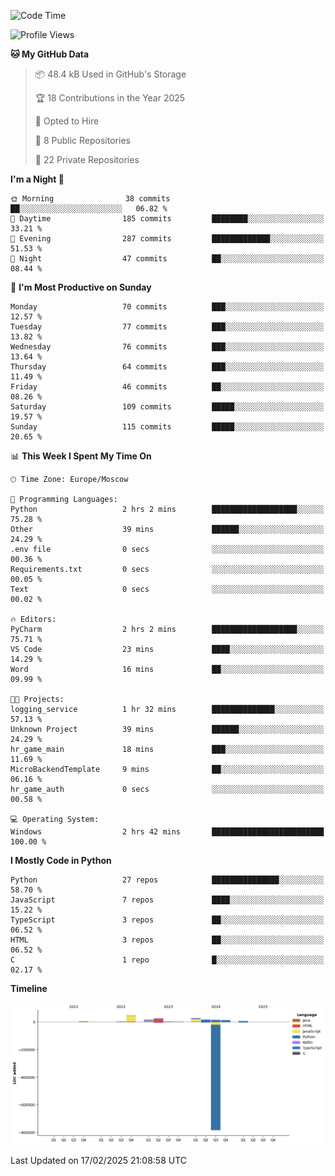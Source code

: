 <!--START_SECTION:waka-->
![Code Time](http://img.shields.io/badge/Code%20Time-603%20hrs%2010%20mins-blue)

![Profile Views](http://img.shields.io/badge/Profile%20Views-1-blue)

**🐱 My GitHub Data** 

> 📦 48.4 kB Used in GitHub's Storage 
 > 
> 🏆 18 Contributions in the Year 2025
 > 
> 💼 Opted to Hire
 > 
> 📜 8 Public Repositories 
 > 
> 🔑 22 Private Repositories 
 > 
**I'm a Night 🦉** 

```text
🌞 Morning                38 commits          ██░░░░░░░░░░░░░░░░░░░░░░░   06.82 % 
🌆 Daytime                185 commits         ████████░░░░░░░░░░░░░░░░░   33.21 % 
🌃 Evening                287 commits         █████████████░░░░░░░░░░░░   51.53 % 
🌙 Night                  47 commits          ██░░░░░░░░░░░░░░░░░░░░░░░   08.44 % 
```
📅 **I'm Most Productive on Sunday** 

```text
Monday                   70 commits          ███░░░░░░░░░░░░░░░░░░░░░░   12.57 % 
Tuesday                  77 commits          ███░░░░░░░░░░░░░░░░░░░░░░   13.82 % 
Wednesday                76 commits          ███░░░░░░░░░░░░░░░░░░░░░░   13.64 % 
Thursday                 64 commits          ███░░░░░░░░░░░░░░░░░░░░░░   11.49 % 
Friday                   46 commits          ██░░░░░░░░░░░░░░░░░░░░░░░   08.26 % 
Saturday                 109 commits         █████░░░░░░░░░░░░░░░░░░░░   19.57 % 
Sunday                   115 commits         █████░░░░░░░░░░░░░░░░░░░░   20.65 % 
```


📊 **This Week I Spent My Time On** 

```text
🕑︎ Time Zone: Europe/Moscow

💬 Programming Languages: 
Python                   2 hrs 2 mins        ███████████████████░░░░░░   75.28 % 
Other                    39 mins             ██████░░░░░░░░░░░░░░░░░░░   24.29 % 
.env file                0 secs              ░░░░░░░░░░░░░░░░░░░░░░░░░   00.36 % 
Requirements.txt         0 secs              ░░░░░░░░░░░░░░░░░░░░░░░░░   00.05 % 
Text                     0 secs              ░░░░░░░░░░░░░░░░░░░░░░░░░   00.02 % 

🔥 Editors: 
PyCharm                  2 hrs 2 mins        ███████████████████░░░░░░   75.71 % 
VS Code                  23 mins             ████░░░░░░░░░░░░░░░░░░░░░   14.29 % 
Word                     16 mins             ██░░░░░░░░░░░░░░░░░░░░░░░   09.99 % 

🐱‍💻 Projects: 
logging_service          1 hr 32 mins        ██████████████░░░░░░░░░░░   57.13 % 
Unknown Project          39 mins             ██████░░░░░░░░░░░░░░░░░░░   24.29 % 
hr_game_main             18 mins             ███░░░░░░░░░░░░░░░░░░░░░░   11.69 % 
MicroBackendTemplate     9 mins              ██░░░░░░░░░░░░░░░░░░░░░░░   06.16 % 
hr_game_auth             0 secs              ░░░░░░░░░░░░░░░░░░░░░░░░░   00.58 % 

💻 Operating System: 
Windows                  2 hrs 42 mins       █████████████████████████   100.00 % 
```

**I Mostly Code in Python** 

```text
Python                   27 repos            ███████████████░░░░░░░░░░   58.70 % 
JavaScript               7 repos             ████░░░░░░░░░░░░░░░░░░░░░   15.22 % 
TypeScript               3 repos             ██░░░░░░░░░░░░░░░░░░░░░░░   06.52 % 
HTML                     3 repos             ██░░░░░░░░░░░░░░░░░░░░░░░   06.52 % 
C                        1 repo              █░░░░░░░░░░░░░░░░░░░░░░░░   02.17 % 
```



**Timeline**

![Lines of Code chart](https://raw.githubusercontent.com/adlemx/adlemx/main/assets/bar_graph.png)


 Last Updated on 17/02/2025 21:08:58 UTC
<!--END_SECTION:waka-->
